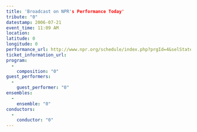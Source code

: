 ```yaml
---
title: 'Broadcast on NPR's Performance Today'
tribute: "0"
datestamp: 2006-07-21
event_time: 11:09 AM
location: 
latitude: 0
longitude: 0
performance_url: http://www.npr.org/schedule/index.php?prgId=4&selStates=NY&showNav=1
ticket_information_url: 
program: 
  -
    composition: "0"
guest_performers: 
  -
    guest_performer: "0"
ensembles: 
  -
    ensemble: "0"
conductors: 
  -
    conductor: "0"
---
```

